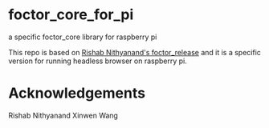 # foctor_core_for_pi
a specific foctor_core library for raspberry pi

This repo is based on [Rishab Nithyanand's foctor_release](https://bitbucket.org/rishabn/foctor-release) and it is a specific version
for running headless browser on raspberry pi.

# Acknowledgements
  Rishab Nithyanand
  Xinwen Wang

